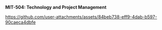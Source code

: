 **MIT-504: Technology and Project Management**

https://github.com/user-attachments/assets/84beb738-eff9-4dab-b597-90caeca4dbfe
